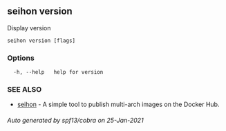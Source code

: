## seihon version

Display version

```
seihon version [flags]
```

### Options

```
  -h, --help   help for version
```

### SEE ALSO

* [seihon](seihon.md)	 - A simple tool to publish multi-arch images on the Docker Hub.

###### Auto generated by spf13/cobra on 25-Jan-2021
